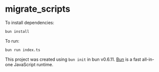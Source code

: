 # migrate_scripts

To install dependencies:

```bash
bun install
```

To run:

```bash
bun run index.ts
```

This project was created using `bun init` in bun v0.6.11. [Bun](https://bun.sh) is a fast all-in-one JavaScript runtime.
